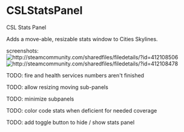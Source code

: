 # CSLStatsPanel
CSL Stats Panel

Adds a move-able, resizable stats window to Cities Skylines.


screenshots:
<img src="http://cloud-2.steamusercontent.com/ugc/540769666704409070/991668B2271CB6C47792C506100EFD33CE5F66F9/" alt="http://steamcommunity.com/sharedfiles/filedetails/?id=412108506" />
<img src="http://cloud-4.steamusercontent.com/ugc/540769666704408869/B90D45996A4523B3E7B7D11CE4EE50AEC47044CA/" alt="http://steamcommunity.com/sharedfiles/filedetails/?id=412108478" />

TODO: fire and health services numbers aren't finished

TODO: allow resizing moving sub-panels

TODO: minimize subpanels

TODO: color code stats when deficient for needed coverage

TODO: add toggle button to hide / show stats panel
